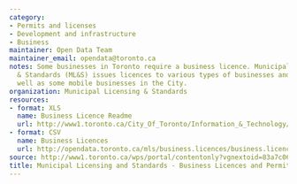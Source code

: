 ```yaml
---
category:
- Permits and licenses
- Development and infrastructure
- Business
maintainer: Open Data Team
maintainer_email: opendata@toronto.ca
notes: Some businesses in Toronto require a business licence. Municipal Licensing
  & Standards (ML&S) issues licences to various types of businesses and trades, as
  well as some mobile businesses in the City.
organization: Municipal Licensing & Standards
resources:
- format: XLS
  name: Business Licence Readme
  url: http://www1.toronto.ca/City_Of_Toronto/Information_&_Technology/Open_Data/Data_Sets/Assets/Files/mls_business_licences_permits_readme.xls
- format: CSV
  name: Business Licences
  url: http://opendata.toronto.ca/mls/business.licences/business.licences.csv
source: http://www1.toronto.ca/wps/portal/contentonly?vgnextoid=83a7c060155d0310VgnVCM1000003dd60f89RCRD&vgnextchannel=1a66e03bb8d1e310VgnVCM10000071d60f89RCRD
title: Municipal Licensing and Standards - Business Licences and Permits
---
```

